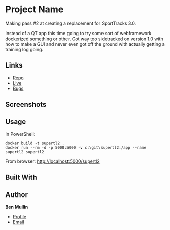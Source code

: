 # Project Name

Making pass #2 at creating a replacement for SportTracks 3.0.

Instead of a QT app this time going to try some sort of webframework
dockerized something or other.  Got way too sidetracked on version 1.0
with how to make a GUI and never even got off the ground with actually
getting a training log going.

## Links

- [Repo](https://github.com/btmullin/supertl2)
- [Live](...)
- [Bugs](https://github.com/btmullin/supertl2/issues)

## Screenshots

## Usage

In PowerShell:
```
docker build -t supertl2 .
docker run --rm -d -p 5000:5000 -v c:\git\supertl2:/app --name supertl2 supertl2
```

From browser:
[http://localhost:5000/supertl2](http://localhost:5000/supertl2)

## Built With

## Author

**Ben Mullin**

- [Profile](https://github.com/btmullin)
- [Email](mailto:benjamin.t.mullin@gmail.com)